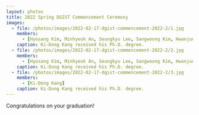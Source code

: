 ```yaml
---
layout: photos
title: 2022 Spring DGIST Commencement Ceremony
images:
  - file: /photos/images/2022-02-17-dgist-commencement-2022-2/1.jpg
    members:  
      - [Hyosang Kim, Minhyeok An, Seungkyu Lee, Sangwoong Kim, Hwanjun Lee, Seunghak Lee, Minho Kim, Minwoo Jang, Seongtae Bang, Ki-Dong Kang, Heesoo Kim, Hyungwon Park, Jungbo Kim, Seulki Kim, Yeji Jung]
    caption: Ki-Dong Kang received his Ph.D. degree.
  - file: /photos/images/2022-02-17-dgist-commencement-2022-2/2.jpg
    members:  
      - [Hyosang Kim, Minhyeok An, Seungkyu Lee, Sangwoong Kim, Hwanjun Lee, Seunghak Lee, Minho Kim, Minwoo Jang, Seongtae Bang, Ki-Dong Kang, Heesoo Kim, Hyungwon Park, Jungbo Kim, Seulki Kim, Yeji Jung]
    caption: Ki-Dong Kang received his Ph.D. degree.
  - file: /photos/images/2022-02-17-dgist-commencement-2022-2/3.jpg
    members:  
      - [Ki-Dong Kang]
    caption: Ki-Dong Kang received his Ph.D. degree.
---
```


Congratulations on your graduation!